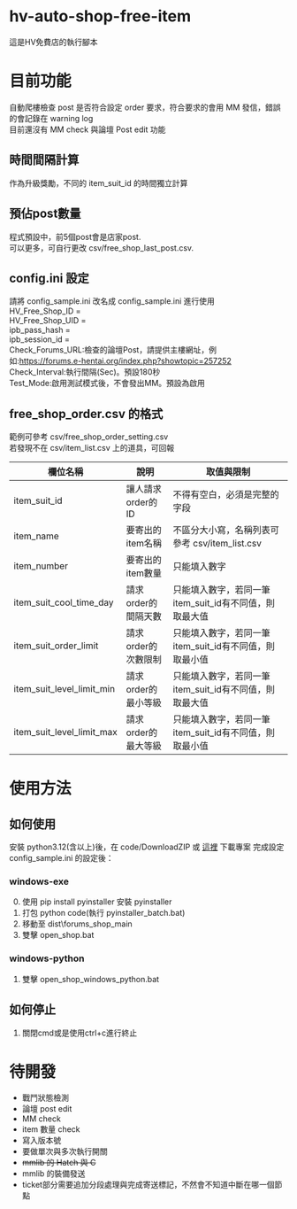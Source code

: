 # hv-auto-shop-free-item
這是HV免費店的執行腳本

# 目前功能
自動爬樓檢查 post 是否符合設定 order 要求，符合要求的會用 MM 發信，錯誤的會記錄在 warning log  
目前還沒有 MM check 與論壇 Post edit 功能

## 時間間隔計算
作為升級獎勵，不同的 item_suit_id 的時間獨立計算  

## 預佔post數量
程式預設中，前5個post會是店家post.  
可以更多，可自行更改 csv/free_shop_last_post.csv.

## config.ini 設定
請將 config_sample.ini 改名成 config_sample.ini 進行使用  
HV_Free_Shop_ID =  
HV_Free_Shop_UID =  
ipb_pass_hash =  
ipb_session_id =  
Check_Forums_URL:檢查的論壇Post，請提供主樓網址，例如:https://forums.e-hentai.org/index.php?showtopic=257252  
Check_Interval:執行間隔(Sec)。預設180秒  
Test_Mode:啟用測試模式後，不會發出MM。預設為啟用

## free_shop_order.csv 的格式
範例可參考 csv/free_shop_order_setting.csv  
若發現不在 csv/item_list.csv 上的道具，可回報

| 欄位名稱 | 說明 | 取值與限制 |
|----------|----------|----------|
| item_suit_id | 讓人請求order的ID | 不得有空白，必須是完整的字段 |
| item_name |  要寄出的item名稱 | 不區分大小寫，名稱列表可參考 csv/item_list.csv
| item_number | 要寄出的item數量 | 只能填入數字
| item_suit_cool_time_day | 請求order的間隔天數 | 只能填入數字，若同一筆item_suit_id有不同值，則取最大值
| item_suit_order_limit | 請求order的次數限制 | 只能填入數字，若同一筆item_suit_id有不同值，則取最小值
| item_suit_level_limit_min | 請求order的最小等級 | 只能填入數字，若同一筆item_suit_id有不同值，則取最大值
| item_suit_level_limit_max | 請求order的最大等級 | 只能填入數字，若同一筆item_suit_id有不同值，則取最小值

# 使用方法
## 如何使用
安裝 python3.12(含以上)後，在 code/DownloadZIP 或 [這裡](https://github.com/ericericsw/hv-auto-shop-free-item/archive/refs/heads/main.zip) 下載專案
完成設定 config_sample.ini 的設定後：  
### windows-exe
0. 使用 pip install pyinstaller 安裝 pyinstaller 
1. 打包 python code(執行 pyinstaller_batch.bat)
2. 移動至 dist\forums_shop_main
3. 雙擊 open_shop.bat

### windows-python
1. 雙擊 open_shop_windows_python.bat

## 如何停止
1. 關閉cmd或是使用ctrl+c進行終止

# 待開發
* 戰鬥狀態檢測
* 論壇 post edit
* MM check
* item 數量 check
* 寫入版本號
* 要做單次與多次執行開關
* ~~mmlib 的 Hatch 與 C~~
* mmlib 的裝備發送
* ticket部分需要追加分段處理與完成寄送標記，不然會不知道中斷在哪一個節點